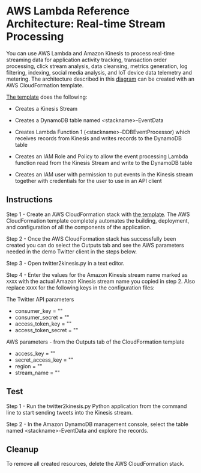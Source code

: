 
# AWS Lambda Reference Architecture: Real-time Stream Processing

You can use AWS Lambda and Amazon Kinesis to process real-time streaming data for application activity tracking, transaction order processing, click stream analysis, data cleansing, metrics generation, log filtering, indexing, social media analysis, and IoT device data telemetry and metering. The architecture described in this [diagram](https://s3.amazonaws.com/awslambda-reference-architectures/stream-processing/lambda-refarch-streamprocessing.pdf) can be created with an AWS CloudFormation template.

[The template](https://s3.amazonaws.com/awslambda-reference-architectures/stream-processing/lambda_stream_processing.template)
does the following:

-   Creates a Kinesis Stream

-   Creates a DynamoDB table named &lt;stackname&gt;-EventData

-   Creates Lambda Function 1 (&lt;stackname&gt;-DDBEventProcessor)
    which receives records from Kinesis and writes records to the
    DynamoDB table

-   Creates an IAM Role and Policy to allow the event processing Lambda
    function read from the Kinesis Stream and write to the DynamoDB table

-   Creates an IAM user with permission to put events in the Kinesis stream
    together with credentials for the user to use in an API client

## Instructions

Step 1 -  Create an AWS CloudFormation stack with [the
template](https://s3.amazonaws.com/awslambda-reference-architectures/stream-processing/lambda-refarch-stream-processing.template). The AWS CloudFormation template completely automates the building, deployment, and configuration of all the components of the application.

Step 2 - Once the AWS CloudFormation stack has successfully been created you can do select the Outputs tab and see the AWS parameters needed in the demo Twitter client in the steps below.

Step 3 - Open twitter2kinesis.py in a text editor.

Step 4 - Enter the values for the Amazon Kinesis stream name marked as `XXXX` with the actual Amazon Kinesis stream name you copied in step 2. Also replace `XXXX` for the following keys in the configuration files:

The Twitter API parameters
- consumer_key = ""
- consumer_secret = ""
- access_token_key = ""
- access_token_secret = ""

AWS parameters - from the Outputs tab of the CloudFormation template
- access_key = ""
- secret_access_key = ""
- region = ""
- stream_name = ""

## Test

Step 1 - Run the twitter2kinesis.py Python application from the command line to start sending tweets into the Kinesis stream.

Step 2 - In the Amazon DynamoDB management console, select the table named &lt;stackname&gt;-EventData and explore the records.

## Cleanup

To remove all created resources, delete the AWS CloudFormation stack.
